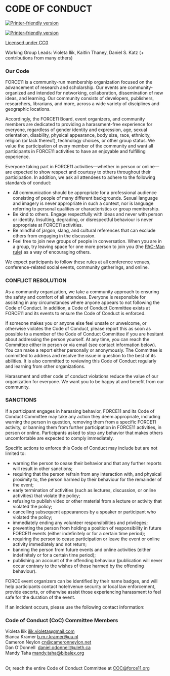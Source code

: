 # CODE OF CONDUCT

[![Printer-friendly version](:/424fa1cc96264cf2a3a480552a0b7d9a "Printer-friendly version")](https://www.force11.org/print/7849 "Display a printer-friendly version of this page.")

[![Printer-friendly version](:/424fa1cc96264cf2a3a480552a0b7d9a "Printer-friendly version")](https://www.force11.org/print/7076 "Display a printer-friendly version of this page.")

[Licensed under CC0](http://creativecommons.org/publicdomain/zero/1.0/)

Working Group Leads: Violeta Ilik, Kaitlin Thaney, Daniel S. Katz (+ contributions from many others)

### Our Code

FORCE11 is a community-run membership organization focused on the advancement of research and scholarship. Our events are community-organized and intended for networking, collaboration, dissemination of new ideas, and learning. Our community consists of developers, publishers, researchers, librarians, and more, across a wide variety of disciplines and geographic locations. 

Accordingly, the FORCE11 Board, event organizers, and community members are dedicated to providing a harassment-free experience for everyone, regardless of gender identity and expression, age, sexual orientation, disability, physical appearance, body size, race, ethnicity, religion (or lack thereof), technology choices, or other group status. We value the participation of every member of the community and want all participants in FORCE11 activities to have an enjoyable and fulfilling experience.

Everyone taking part in FORCE11 activities—whether in person or online—are expected to show respect and courtesy to others throughout their participation. In addition, we ask all attendees to adhere to the following standards of conduct:

*   All communication should be appropriate for a professional audience consisting of people of many different backgrounds. Sexual language and imagery is never appropriate in such a context, nor is language referring to personal qualities or characteristics or group membership. 
*   Be kind to others. Engage respectfully with ideas and never with person or identity. Insulting, degrading, or disrespectful behaviour is never appropriate at FORCE11 activities.
*   Be mindful of jargon, slang, and cultural references that can exclude others from engaging in the discussion.
*   Feel free to join new groups of people in conversation. When you are in a group, try leaving space for one more person to join you (the [PAC-Man rule](https://www.ericholscher.com/blog/2017/aug/2/pacman-rule-conferences/)) as a way of encouraging others.

We expect participants to follow these rules at all conference venues, conference-related social events, community gatherings, and online.

### CONFLICT RESOLUTION

As a community organization, we take a community approach to ensuring the safety and comfort of all attendees. Everyone is responsible for assisting in any circumstances where anyone appears to not following the Code of Conduct. In addition, a Code of Conduct Committee exists at FORCE11 and its events to ensure the Code of Conduct is enforced.

If someone makes you or anyone else feel unsafe or unwelcome, or otherwise violates the Code of Conduct, please report this as soon as possible to a member of the Code of Conduct Committee if you are hesitant about addressing the person yourself. At any time, you can reach the Committee either in person or via email (see contact information below). You can make a report either personally or anonymously. The Committee is committed to address and resolve the issue in question to the best of its abilities. It is also committed to reviewing this Code of Conduct regularly and learning from other organizations.

Harassment and other code of conduct violations reduce the value of our organization for everyone. We want you to be happy at and benefit from our community.

### SANCTIONS

If a participant engages in harassing behavior, FORCE11 and its Code of Conduct Committee may take any action they deem appropriate, including warning the person in question, removing them from a specific FORCE11 activity, or banning them from further participation in FORCE11 activities, in person or online. Participants asked to stop any behavior that makes others uncomfortable are expected to comply immediately.

Specific actions to enforce this Code of Conduct may include but are not limited to:

*   warning the person to cease their behavior and that any further reports will result in other sanctions;
*   requiring that the person refrain from any interaction with, and physical proximity to, the person harmed by their behaviour for the remainder of the event;
*   early termination of activities (such as lectures, discussion, or online activities) that violate the policy;
*   refusing to publish video or other material from a lecture or activity that violated the policy;
*   cancelling subsequent appearances by a speaker or participant who violated the policy;
*   immediately ending any volunteer responsibilities and privileges;
*   preventing the person from holding a position of responsibility in future FORCE11 events (either indefinitely or for a certain time period);
*   requiring the person to cease participation or leave the event or online activity immediately and not return;
*   banning the person from future events and online activities (either indefinitely or for a certain time period);
*   publishing an account of the offending behaviour (publication will never occur contrary to the wishes of those harmed by the offending behaviour).

FORCE event organizers can be identified by their name badges, and will help participants contact hotel/venue security or local law enforcement, provide escorts, or otherwise assist those experiencing harassment to feel safe for the duration of the event. 

If an incident occurs, please use the following contact information:

### Code of Conduct (CoC) Committee Members

Violeta Ilik [ilik.violeta@gmail.com](mailto:violeta.ilik@northwestern.edu?subject=Force2016%20Code%20of%20Conduct)  
Bianca Kramer [b.m.r.kramer@uu.nl](mailto:b.m.r.kramer@uu.nl)   
Cameron Neylon [cn@cameronneylon.net](mailto:cn@cameronneylon.net?subject=Force2016%20Code%20of%20Conduct)  
Dan O'Donnell  [daniel.odonnell@uleth.ca](mailto:daniel.odonnell@uleth.ca?subject=FORCE11%20Code%20of%20Conduct%20Committee)  
Mandy Taha [mandy.taha@bibalex.org](mailto:Mandy.Taha@bibalex.org)  
 

Or, reach the entire Code of Conduct Committee at [COC@force11.org](mailto:COC@force11.org%C2%A0?subject=Force2016%20Code%20of%20Conduct)

